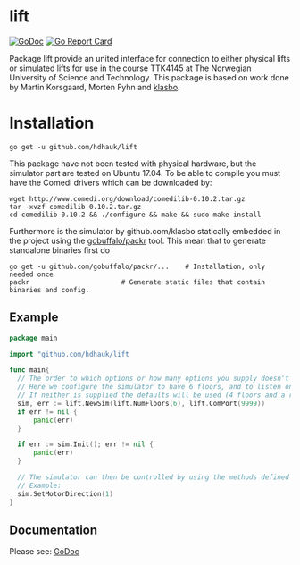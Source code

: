 # lift
[![GoDoc](https://godoc.org/github.com/hdhauk/lift?status.svg)](https://godoc.org/github.com/hdhauk/lift)
[![Go Report Card](https://goreportcard.com/badge/github.com/hdhauk/lift)](https://goreportcard.com/report/github.com/hdhauk/lift)

Package lift provide an united interface for connection to either physical lifts or simulated lifts for use in the course TTK4145 at The Norwegian University of Science and Technology. This package is based on work done by Martin Korsgaard, Morten Fyhn and [klasbo](http://github.com/klasbo).

# Installation
```
go get -u github.com/hdhauk/lift
```

This package have not been tested with physical hardware, but the simulator part are tested on Ubuntu 17.04. To be able to compile you must have the Comedi drivers which can be downloaded by:
```
wget http://www.comedi.org/download/comedilib-0.10.2.tar.gz
tar -xvzf comedilib-0.10.2.tar.gz
cd comedilib-0.10.2 && ./configure && make && sudo make install
```

Furthermore is the simulator by github.com/klasbo statically embedded in the project using the [gobuffalo/packr](http://github.com/gobuffalo/packr) tool. This mean that to generate standalone binaries first do
```
go get -u github.com/gobuffalo/packr/... 	# Installation, only needed once
packr 						# Generate static files that contain binaries and config.
```

## Example
```GO
package main

import "github.com/hdhauk/lift

func main{
  // The order to which options or how many options you supply doesn't matter.
  // Here we configure the simulator to have 6 floors, and to listen on port 9999.
  // If neither is supplied the defaults will be used (4 floors and a random port).
  sim, err := lift.NewSim(lift.NumFloors(6), lift.ComPort(9999))
  if err != nil {
      panic(err)
  }

  if err := sim.Init(); err != nil {
      panic(err)
  }

  // The simulator can then be controlled by using the methods defined by Lifter.
  // Example:
  sim.SetMotorDirection(1)
}
```

## Documentation
Please see: [GoDoc](https://godoc.org/github.com/hdhauk/lift)
